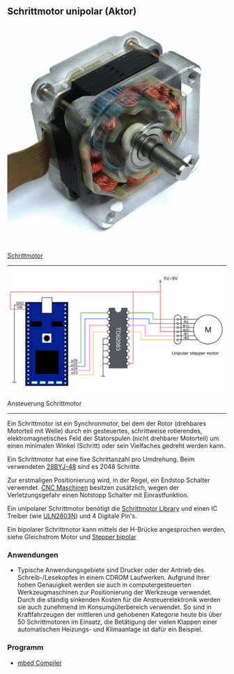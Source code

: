 ## Schrittmotor unipolar (Aktor) 

![](../../images/actors/Stepper.png)

[Schrittmotor](http://de.wikipedia.org/wiki/Schrittmotor)

- - - 

![](../../images/actors/StepperWiring.png)

Ansteuerung Schrittmotor

- - - 

Ein Schrittmotor ist ein Synchronmotor, bei dem der Rotor (drehbares Motorteil mit Welle) durch ein gesteuertes, schrittweise rotierendes, elektromagnetisches Feld der Statorspulen (nicht drehbarer Motorteil) um einen minimalen Winkel (Schritt) oder sein Vielfaches gedreht werden kann.

Ein Schrittmotor hat eine fixe Schrittanzahl pro Umdrehung. Beim verwendeten [28BYJ-48](http://arduino-info.wikispaces.com/SmallSteppers) sind es 2048 Schritte.

Zur erstmaligen Positionierung wird, in der Regel, ein Endstop Schalter verwendet. [CNC Maschinen](http://de.wikipedia.org/wiki/CNC-Maschine) besitzen zusätzlich, wegen der Verletzungsgefahr einen Notstopp Schalter mit Einrastfunktion.

Ein unipolarer Schrittmotor benötigt die [Schrittmotor Library](http://developer.mbed.org/users/okano/code/StepperMotorUni/) und einen IC Treiber (wie [ULN2803N](http://www.mikrocontroller.net/part/ULN2803)) und 4 Digitale Pin&#039;s.

Ein bipolarer Schrittmotor kann mittels der H-Brücke angesprochen werden, siehe Gleichstrom Motor und [Stepper bipolar](https://developer.mbed.org/components/Stepper-motor-bipolar/)

### Anwendungen 

*   Typische Anwendungsgebiete sind Drucker oder der Antrieb des Schreib-/Lesekopfes in einem CDROM Laufwerken. Aufgrund ihrer hohen Genauigkeit werden sie auch in computergesteuerten Werkzeugmaschinen zur Positionierung der Werkzeuge verwendet. Durch die ständig sinkenden Kosten für die Ansteuerelektronik werden sie auch zunehmend im Konsumgüterbereich verwendet. So sind in Kraftfahrzeugen der mittleren und gehobenen Kategorie heute bis über 50 Schrittmotoren im Einsatz, die Betätigung der vielen Klappen einer automatischen Heizungs- und Klimaanlage ist dafür ein Beispiel.

### Programm

* [mbed Compiler](https://developer.mbed.org/compiler/#import:/teams/smdiotkit1ch/code/Stepper/)

